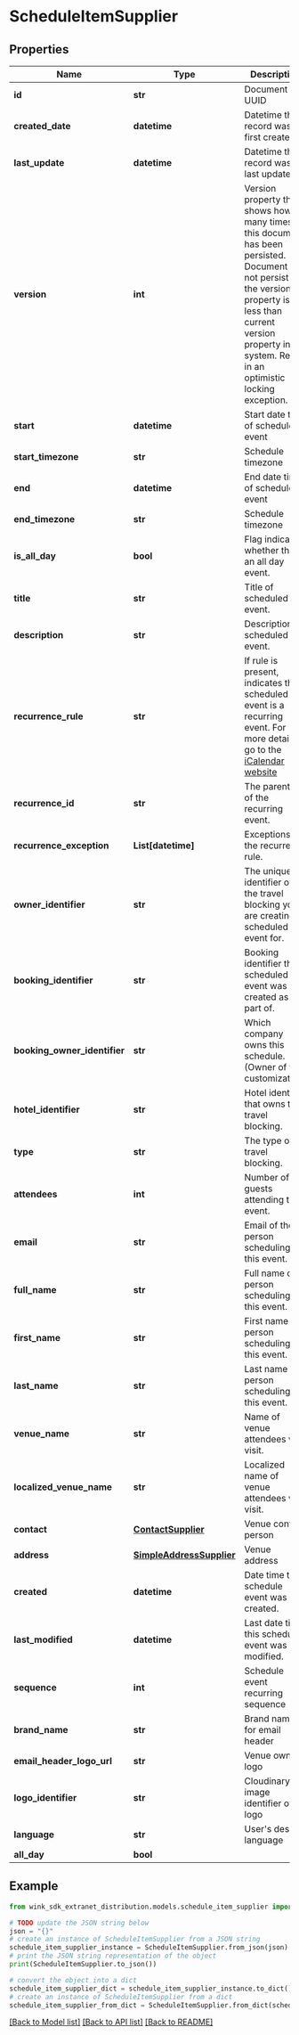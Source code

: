 # ScheduleItemSupplier


## Properties

Name | Type | Description | Notes
------------ | ------------- | ------------- | -------------
**id** | **str** | Document UUID | [optional] 
**created_date** | **datetime** | Datetime this record was first created | [optional] 
**last_update** | **datetime** | Datetime this record was last updated | [optional] 
**version** | **int** | Version property that shows how many times this document has been persisted. Document will not persist if the version property is less than current version property in the system. Result in an optimistic locking exception. | [optional] 
**start** | **datetime** | Start date time of scheduled event | [optional] 
**start_timezone** | **str** | Schedule timezone | [optional] 
**end** | **datetime** | End date time of scheduled event | [optional] 
**end_timezone** | **str** | Schedule timezone | [optional] 
**is_all_day** | **bool** | Flag indicating whether this is an all day event. | [optional] [default to False]
**title** | **str** | Title of scheduled event. | [optional] 
**description** | **str** | Description of scheduled event. | [optional] 
**recurrence_rule** | **str** | If rule is present, indicates that scheduled event is a recurring event. For more details go to the [iCalendar website](https://icalendar.org/) | [optional] 
**recurrence_id** | **str** | The parent ID of the recurring event. | [optional] 
**recurrence_exception** | **List[datetime]** | Exceptions to the recurrence rule. | [optional] 
**owner_identifier** | **str** | The unique identifier of the travel blocking you are creating a scheduled event for. | [optional] 
**booking_identifier** | **str** | Booking identifier this scheduled event was created as part of. | [optional] 
**booking_owner_identifier** | **str** | Which company owns this schedule. (Owner of the customization) | [optional] 
**hotel_identifier** | **str** | Hotel identifier that owns the travel blocking. | [optional] 
**type** | **str** | The type of travel blocking. | [optional] 
**attendees** | **int** | Number of guests attending this event. | [optional] [default to 1]
**email** | **str** | Email of the person scheduling this event. | 
**full_name** | **str** | Full name of person scheduling this event. | [optional] 
**first_name** | **str** | First name of person scheduling this event. | [optional] 
**last_name** | **str** | Last name of person scheduling this event. | [optional] 
**venue_name** | **str** | Name of venue attendees will visit. | [optional] 
**localized_venue_name** | **str** | Localized name of venue attendees will visit. | [optional] 
**contact** | [**ContactSupplier**](ContactSupplier.md) | Venue contact person | [optional] 
**address** | [**SimpleAddressSupplier**](SimpleAddressSupplier.md) | Venue address | [optional] 
**created** | **datetime** | Date time this schedule event was created. | [optional] 
**last_modified** | **datetime** | Last date time this scheduled event was modified. | [optional] 
**sequence** | **int** | Schedule event recurring sequence | [optional] [default to 0]
**brand_name** | **str** | Brand name for email header | [optional] 
**email_header_logo_url** | **str** | Venue owner logo | [optional] 
**logo_identifier** | **str** | Cloudinary image identifier of logo | [optional] 
**language** | **str** | User&#39;s desired language | [optional] 
**all_day** | **bool** |  | [optional] 

## Example

```python
from wink_sdk_extranet_distribution.models.schedule_item_supplier import ScheduleItemSupplier

# TODO update the JSON string below
json = "{}"
# create an instance of ScheduleItemSupplier from a JSON string
schedule_item_supplier_instance = ScheduleItemSupplier.from_json(json)
# print the JSON string representation of the object
print(ScheduleItemSupplier.to_json())

# convert the object into a dict
schedule_item_supplier_dict = schedule_item_supplier_instance.to_dict()
# create an instance of ScheduleItemSupplier from a dict
schedule_item_supplier_from_dict = ScheduleItemSupplier.from_dict(schedule_item_supplier_dict)
```
[[Back to Model list]](../README.md#documentation-for-models) [[Back to API list]](../README.md#documentation-for-api-endpoints) [[Back to README]](../README.md)


